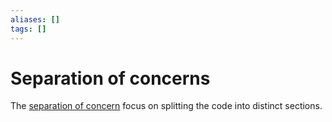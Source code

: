 ```yaml
---
aliases: []
tags: []
---
```


# Separation of concerns

The [separation of concern](https://wikipedia.org/wiki/separation_of_concerns) focus on splitting the code into distinct sections.